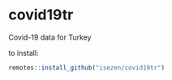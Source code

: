 # covid19tr
 Covid-19 data for Turkey

to install:

```r
remotes::install_github("isezen/covid19tr")
```
